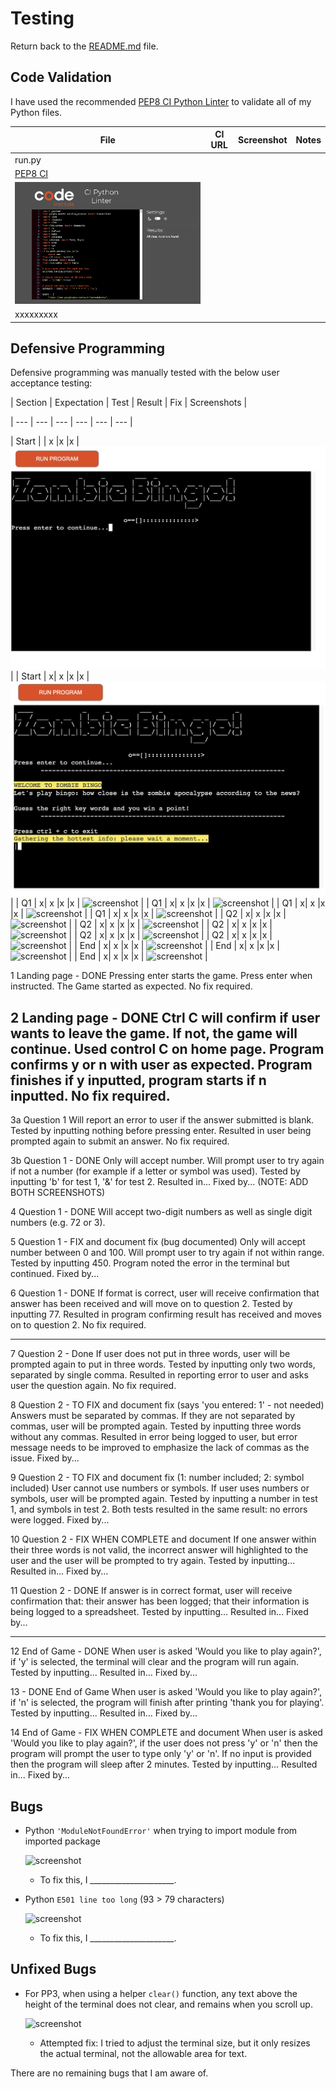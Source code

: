# Testing

Return back to the [README.md](README.md) file.

## Code Validation

<!-- 
It's recommended to validate each file using the API URL.
This will give you a custom URL which you can use on your testing documentation.
It makes it easier to return back to a file to validate it again in the future.
Use the steps above to generate your own custom URLs for each Python file.

**IMPORTANT**: `E501 line too long` errors

You must strive to fix any Python lines that are too long ( >80 characters ).
In rare cases where you cannot break the lines [without breaking the functionality],
then by adding `# noqa` to the end of those lines will ignore linting validation.

`# noqa` = **NO Quality Assurance**

**NOTE**: You must include 2 *spaces* before the `#`, and 1 *space* after the `#`.

Do not use `# noqa` all over your project just to clear down validation errors!
This can still cause a project to fail, for failing to fix actual PEP8 validation errors.

Sometimes strings or variables get too long, or long `if` conditional statements.
These are acceptable instances to use the `# noqa`.

When trying to fix "line too long" errors, try to avoid using `/` to split lines.
A better approach would be to use any type of opening bracket, and hit Enter just after that.

Any opening bracket type will work: `(`, `[`, `{`.

By using an opening bracket, Python knows where to appropriately indent the next line of code,
without having to "guess" yourself and attempt to tab to the correct indentation level.

-->

I have used the recommended [PEP8 CI Python Linter](https://pep8ci.herokuapp.com) to validate all of my Python files.

| File | CI URL | Screenshot | Notes |
| --- | --- | --- | --- |
| run.py | 
[PEP8 CI](https://pep8ci.herokuapp.com/https://raw.githubusercontent.com/RaymondBrien/zombie-bingo/main/run.py) | 
![screenshot](documentation/py-validation-run.png) | 
xxxxxxxxx |

<!-- Do I need to run requirements through linter? -->



## Defensive Programming

Defensive programming was manually tested with the below user acceptance testing:

| Section | Expectation | Test | Result | Fix | Screenshots |

| --- | --- | --- | --- | --- | --- |

| Start | | x |x |x | ![screenshot](documentation/feature01a.jpeg) |
| Start | x| x |x |x | ![screenshot](documentation/feature01b.png) |
| Q1 | x| x |x |x | ![screenshot](documentation/feature01.png) |
| Q1 | x| x |x |x | ![screenshot](documentation/feature01.png) |
| Q1 | x| x |x |x | ![screenshot](documentation/feature01.png) |
| Q1 | x| x |x |x | ![screenshot](documentation/feature01.png) |
| Q2 | x| x |x |x | ![screenshot](documentation/feature01.png) |
| Q2 | x| x |x |x | ![screenshot](documentation/feature01.png) |
| Q2 | x| x |x |x | ![screenshot](documentation/feature01.png) |
| Q2 | x| x |x |x | ![screenshot](documentation/feature01.png) |
| Q2 | x| x |x |x | ![screenshot](documentation/feature01.png) |
| End | x| x |x |x | ![screenshot](documentation/feature01.png) |
| End | x| x |x |x | ![screenshot](documentation/feature01.png) |
| End | x| x |x |x | ![screenshot](documentation/feature01.png) |

1
Landing page - DONE
Pressing enter starts the game.
Press enter when instructed.
The Game started as expected.
No fix required.

2
Landing page - DONE
Ctrl C will confirm if user wants to leave the game. If not, the game will continue.
Used control C on home page.
Program confirms y or n with user as expected. Program finishes if y inputted, program starts if n inputted.
No fix required.
---
3a
Question 1
Will report an error to user if the answer submitted is blank.
Tested by inputting nothing before pressing enter.
Resulted in user being prompted again to submit an answer.
No fix required.


3b
Question 1 - DONE
Only will accept number. Will prompt user to try again if not a number (for example if a letter or symbol was used).
Tested by inputting 'b' for test 1, '&' for test 2. 
Resulted in...
Fixed by...
(NOTE: ADD BOTH SCREENSHOTS)

4
Question 1 - DONE
Will accept two-digit numbers as well as single digit numbers (e.g. 72 or 3). 

5
Question 1 - FIX and document fix (bug documented)
Only will accept number between 0 and 100. Will prompt user to try again if not within range.
Tested by inputting 450. 
Program noted the error in the terminal but continued.
Fixed by...


6
Question 1 - DONE 
If format is correct, user will receive confirmation that answer has been received and will move on to question 2.
Tested by inputting 77.
Resulted in program confirming result has received and moves on to question 2.
No fix required.

---
7
Question 2 - Done
If user does not put in three words, user will be prompted again to put in three words.
Tested by inputting only two words, separated by single comma.
Resulted in reporting error to user and asks user the question again.
No fix required.

8
Question 2 - TO FIX and document fix (says 'you entered: 1' - not needed)
Answers must be separated by commas. If they are not separated by commas, user will be prompted again.
Tested by inputting three words without any commas.
Resulted in error being logged to user, but error message needs to be improved to emphasize the lack of commas as the issue.
Fixed by...

9
Question 2 - TO FIX and document fix (1: number included; 2: symbol included)
User cannot use numbers or symbols. If user uses numbers or symbols, user will be prompted again.
Tested by inputting a number in test 1, and symbols in test 2.
Both tests resulted in the same result: no errors were logged.
Fixed by...

10
Question 2 - FIX WHEN COMPLETE and document
If one answer within their three words is not valid, the incorrect answer will highlighted to the user and the user will be prompted to try again.
Tested by inputting...
Resulted in...
Fixed by...

11
Question 2 - DONE
If answer is in correct format, user will receive confirmation that: their answer has been logged; that their information is being logged to a spreadsheet.
Tested by inputting...
Resulted in...
Fixed by...


---

12
End of Game - DONE
When user is asked 'Would you like to play again?', if 'y' is selected, the terminal will clear and the program will run again.
Tested by inputting...
Resulted in...
Fixed by...

13  - DONE
End of Game
When user is asked 'Would you like to play again?', if 'n' is selected, the program will finish after printing 'thank you for playing'.
Tested by inputting...
Resulted in...
Fixed by...

14
End of Game - FIX WHEN COMPLETE and document
When user is asked 'Would you like to play again?', if the user does not press 'y' or 'n' then the program will prompt the user to type only 'y' or 'n'. If no input is provided then the program will sleep after 2 minutes.
Tested by inputting...
Resulted in...
Fixed by...


## Bugs
<!-- 
This section is primarily used for JavaScript and Python applications,
but feel free to use this section to document any HTML/CSS bugs you might run into.

It's very important to document any bugs you've discovered while developing the project.
Make sure to include any necessary steps you've implemented to fix the bug(s) as well.

**PRO TIP**: screenshots of bugs are extremely helpful, and go a long way! -->


- Python `'ModuleNotFoundError'` when trying to import module from imported package

    ![screenshot](documentation/bug03.png)

    - To fix this, I _____________________.


- Python `E501 line too long` (93 > 79 characters)

    ![screenshot](documentation/bug04.png)

    - To fix this, I _____________________.

## Unfixed Bugs

<!-- You will need to mention unfixed bugs and why they were not fixed.
This section should include shortcomings of the frameworks or technologies used.
Although time can be a big variable to consider, paucity of time and difficulty understanding
implementation is not a valid reason to leave bugs unfixed.

If you've identified any unfixed bugs, no matter how small, be sure to list them here.
It's better to be honest and list them, because if it's not documented and an assessor finds the issue,
they need to know whether or not you're aware of them as well, and why you've not corrected/fixed them. -->


- For PP3, when using a helper `clear()` function, any text above the height of the terminal does not clear, and remains when you scroll up.

    ![screenshot](documentation/unfixed-bug02.png)

    - Attempted fix: I tried to adjust the terminal size, but it only resizes the actual terminal, not the allowable area for text.


<!-- 

If you legitimately cannot find any unfixed bugs or warnings, then use the following sentence: -->



There are no remaining bugs that I am aware of.
